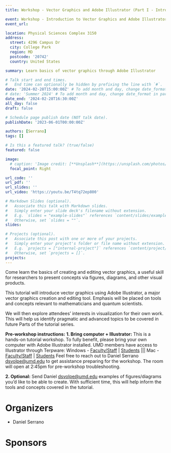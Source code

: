 ```yaml
---
title: Workshop - Vector Graphics and Adobe Illustrator (Part I - Introduction)

event: Workshop - Introduction to Vector Graphics and Adobe Illustrator (Part I - Introduction)
event_url: 

location: Physical Sciences Complex 3150
address:
  street: 4296 Campus Dr
  city: College Park
  region: MD
  postcode: '20742'
  country: United States

summary: Learn basics of vector graphics through Adobe Illustrator

# Talk start and end times.
#   End time can optionally be hidden by prefixing the line with `#`.
date: '2024-02-28T15:00:00Z' # To add month and day, change date_format in params.yaml
# date: 'Summer 2024' # To add month and day, change date_format in params.yaml
date_end: '2024-02-28T16:30:00Z'
all_day: false
draft: false

# Schedule page publish date (NOT talk date).
publishDate: '2023-06-01T00:00:00Z'

authors: [Serrano]
tags: []

# Is this a featured talk? (true/false)
featured: false

image:
  # caption: 'Image credit: [**Unsplash**](https://unsplash.com/photos/bzdhc5b3Bxs)'
  focal_point: Right

url_code: ''
url_pdf: ''
url_slides: ''
url_video: 'https://youtu.be/T4tq72ep800'

# Markdown Slides (optional).
#   Associate this talk with Markdown slides.
#   Simply enter your slide deck's filename without extension.
#   E.g. `slides = "example-slides"` references `content/slides/example-slides.md`.
#   Otherwise, set `slides = ""`.
slides:

# Projects (optional).
#   Associate this post with one or more of your projects.
#   Simply enter your project's folder or file name without extension.
#   E.g. `projects = ["internal-project"]` references `content/project/deep-learning/index.md`.
#   Otherwise, set `projects = []`.
projects:
---
```


Come learn the basics of creating and editing vector graphics, a useful skill for researchers to present concepts via figures, diagrams, and other visual products.

This tutorial will introduce vector graphics using Adobe Illustrator, a major vector graphics creation and editing tool. Emphasis will be placed on tools and concepts relevant to mathematicians and quantum scientists.

We will then explore attendees’ interests in visualization for their own work. This will help us identify pragmatic and advanced topics to be covered in future Parts of the tutorial series.

__Pre-workshop instructions:__
__1. Bring computer + Illustrator:__ This is a hands-on tutorial workshop. To fully benefit, please bring your own computer with Adobe Illustrator installed.
UMD members have access to Illustrator through Terpware:
Windows - [Faculty/Staff](https://terpware.umd.edu/Windows/Title/1968) | [Students](https://terpware.umd.edu/Windows/Title/1971) ||| Mac - [Faculty/Staff](https://terpware.umd.edu/Mac/Title/1968) | [Students](https://terpware.umd.edu/Mac/Title/1971)
Feel free to reach out to Daniel Serrano <dsvolpe@umd.edu> to get assistance preparing for the workshop.
The room will open at 2:45pm for pre-workshop troubleshooting.

__2. Optional:__ Send Daniel <dsvolpe@umd.edu> examples of figures/diagrams you’d like to be able to create. With sufficient time, this will help inform the tools and concepts covered in the tutorial.


# Organizers

- Daniel Serrano

# Sponsors

